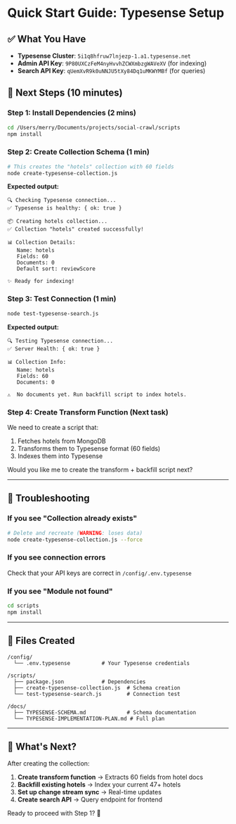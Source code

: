# Quick Start Guide: Typesense Setup

## ✅ What You Have

- **Typesense Cluster**: `5i1q8hfruw7lnjezp-1.a1.typesense.net`
- **Admin API Key**: `9P80UXCzFeM4nyHvvhZCWXmbzgWAVeXV` (for indexing)
- **Search API Key**: `qUemXvR9k0uNNJU5tXy84Dq1uMKWYMBf` (for queries)

## 🚀 Next Steps (10 minutes)

### Step 1: Install Dependencies (2 mins)

```bash
cd /Users/merry/Documents/projects/social-crawl/scripts
npm install
```

### Step 2: Create Collection Schema (1 min)

```bash
# This creates the "hotels" collection with 60 fields
node create-typesense-collection.js
```

**Expected output:**
```
🔍 Checking Typesense connection...
✅ Typesense is healthy: { ok: true }

📦 Creating hotels collection...
✅ Collection "hotels" created successfully!

📊 Collection Details:
   Name: hotels
   Fields: 60
   Documents: 0
   Default sort: reviewScore

✨ Ready for indexing!
```

### Step 3: Test Connection (1 min)

```bash
node test-typesense-search.js
```

**Expected output:**
```
🔍 Testing Typesense connection...
✅ Server Health: { ok: true }

📊 Collection Info:
   Name: hotels
   Fields: 60
   Documents: 0

⚠️  No documents yet. Run backfill script to index hotels.
```

### Step 4: Create Transform Function (Next task)

We need to create a script that:
1. Fetches hotels from MongoDB
2. Transforms them to Typesense format (60 fields)
3. Indexes them into Typesense

Would you like me to create the transform + backfill script next?

---

## 🔧 Troubleshooting

### If you see "Collection already exists"

```bash
# Delete and recreate (WARNING: loses data)
node create-typesense-collection.js --force
```

### If you see connection errors

Check that your API keys are correct in `/config/.env.typesense`

### If you see "Module not found"

```bash
cd scripts
npm install
```

---

## 📁 Files Created

```
/config/
  └── .env.typesense          # Your Typesense credentials

/scripts/
  ├── package.json            # Dependencies
  ├── create-typesense-collection.js  # Schema creation
  └── test-typesense-search.js        # Connection test

/docs/
  ├── TYPESENSE-SCHEMA.md             # Schema documentation
  └── TYPESENSE-IMPLEMENTATION-PLAN.md # Full plan
```

---

## 🎯 What's Next?

After creating the collection:

1. **Create transform function** → Extracts 60 fields from hotel docs
2. **Backfill existing hotels** → Index your current 47+ hotels
3. **Set up change stream sync** → Real-time updates
4. **Create search API** → Query endpoint for frontend

Ready to proceed with Step 1? 🚀
